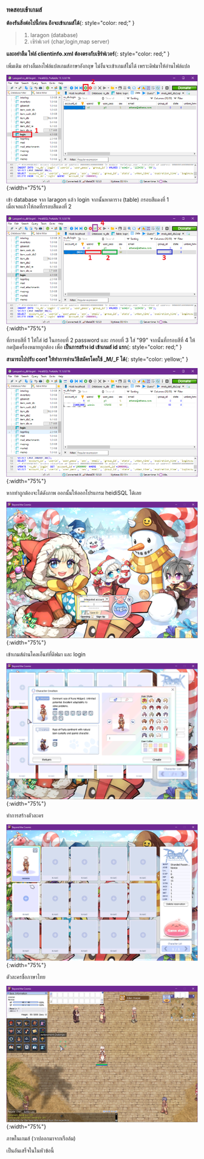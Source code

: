 ### ทดสอบเข้าเกมส์

**ต้องรันสิ่งต่อไปนี้ก่อน ถึงจะเข้าเกมส์ได้**{: style="color: red;" }

> 1. laragon (database)
> 2. เซิร์ฟเวอร์ (char,login,map server)

**และอย่าลืม ไฟล์ clientinfo.xml ต้องตรงกับเซิร์ฟเวอร์**{: style="color: red;" }

เพิ่มเติม อย่างลืมลงไฟล์แปลเกมส์ภาษาอังกฤษ ไม่งั้นจะเข้าเกมส์ไม่ได้ เพราะดิฟมาให้อ่านไฟล์แปล


![](../assets/images/img/09/01.PNG){:width="75%"}

เข้า database จาก laragon แล้ว login จากนั้นหาตาราง (table) กรอบสีแดงที่ 1\
เมื่อเจอแล้วให้กดที่กรอบสีแดงที่ 2

![](../assets/images/img/09/02.PNG){:width="75%"}

ที่กรอบสีที่ 1 ให้ใส่ id ในกรอบที่ 2 password และ กรอบที่ 3 ใส่ "99" จากนั้นที่กรอบสีที่ 4 ให้กดปุ่มเครื่องหมายถูกต้อง
เพื่อ **เป็นการสร้าง id เข้าเกมส์ id แรก**{: style="color: red;" }

**สามารถไปปรับ conf ให้ทำการอ่านวิธีสมัครโดยใช้ _M/_F ได้**{: style="color: yellow;" }

![](../assets/images/img/09/03.PNG){:width="75%"}

หากทำถูกต้องจะได้ดังภาพ ออกนั้นให้ออกโปรแกรม heidiSQL ได้เลย

![](../assets/images/img/09/04.PNG){:width="75%"}

เข้าเกมส์ผ่านไคลเอ็นท์ที่ดิฟมา และ login

![](../assets/images/img/09/05.PNG){:width="75%"}

ทำการสร้างตัวละคร

![](../assets/images/img/09/06.PNG){:width="75%"}

ตัวละครชื่อภาษาไทย

![](../assets/images/img/09/07.PNG){:width="75%"}

ภาพในเกมส์ (วาปออกมาจากเรือล้ม)

เป็นอันเสร็จในในหัวข้อนี้